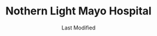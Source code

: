 ---
layout: location-page
date: Last Modified
description: "Local COVID-19 testing is available at Nothern Light Mayo Hospital in Dover-Foxcroft, Maine, USA."
permalink: "locations/maine/dover-foxcroft/nothern-light-mayo-hospital/"
tags:
  - locations
  - maine
title: Nothern Light Mayo Hospital
uniqueName: nothern-light-mayo-hospital
state: Maine
stateAbbr: ME
hood: "Dover-Foxcroft"
address: " 897 W Main St"
city: "Dover-Foxcroft"
zip: "04426"
zipsNearby: "04406 04910 04911 04912 04408 04401 04402 04915 04917 04918 04733 04920 04629 04410 04411 04412 04921 04414 04415 04416 04417 04922 04923 04924 04925 04418 04419 04420 04421 04422 04926 04927 04928 04929 04930 04932 04426 04481 04427 04428 04429 04430 04933 04431 04935 04605 04434 04435 04937 04938 04940 04438 04941 04939 04441 04485 04442 04443 04444 04942 04943 04944 04448 04449 04945 04450 04947 04451 04453 04455 04456 04949 04457 04950 04459 04460 04461 04462 04463 04951 04464 04952 04953 04955 04956 04957 04958 04954 04961 04962 04963 04468 04472 04469 04473 04474 04354 04965 04475 04476 04967 04969 04478 04971 04972 04479 04973 04974 04975 04776 04777 04976 04978 04979 04358 04487 04488 04489 04981 04982 04983 04684 04986 04987 04988 04989 04360 04901 04903 04493 04985 04495 04496 04497 04467" 
mapUrl: "http://maps.apple.com/?q=Nothern+Light+Mayo+Hospital&address=897+W+Main+St,Dover-Foxcroft,Maine,04426"
locationType: Drive-thru
phone: "844-489-1822"
website: "undefined"
onlineBooking: undefined
closed: undefined
closedUpdate: May 18th, 2020
notes: "Requires doctor's referral. Requires phone screen. Open to all."
days: Contact for hours of operation.
ctaMessage: Call 844-489-1822
ctaUrl: "tel:844-489-1822"
---